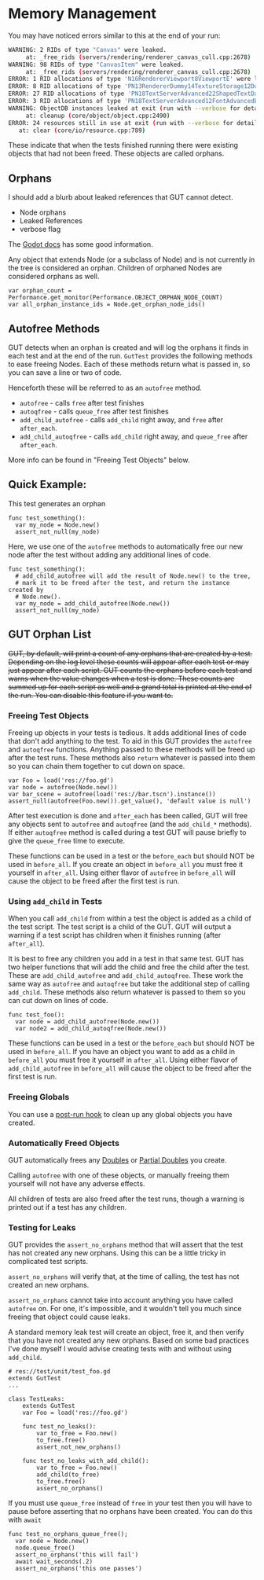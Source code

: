 # Memory Management


You may have noticed errors similar to this at the end of your run:
```sh
WARNING: 2 RIDs of type "Canvas" were leaked.
     at: _free_rids (servers/rendering/renderer_canvas_cull.cpp:2678)
WARNING: 98 RIDs of type "CanvasItem" were leaked.
     at: _free_rids (servers/rendering/renderer_canvas_cull.cpp:2678)
ERROR: 1 RID allocations of type 'N16RendererViewport8ViewportE' were leaked at exit.
ERROR: 8 RID allocations of type 'PN13RendererDummy14TextureStorage12DummyTextureE' were leaked at exit.
ERROR: 27 RID allocations of type 'PN18TextServerAdvanced22ShapedTextDataAdvancedE' were leaked at exit.
ERROR: 3 RID allocations of type 'PN18TextServerAdvanced12FontAdvancedE' were leaked at exit.
WARNING: ObjectDB instances leaked at exit (run with --verbose for details).
     at: cleanup (core/object/object.cpp:2490)
ERROR: 24 resources still in use at exit (run with --verbose for details).
   at: clear (core/io/resource.cpp:789)
```
These indicate that when the tests finished running there were existing objects that had not been freed.  These objects are called orphans.

## Orphans
I should add a blurb about leaked references that GUT cannot detect.
* Node orphans
* Leaked References
* verbose flag

The [Godot docs](https://docs.godotengine.org/en/stable/getting_started/scripting/gdscript/gdscript_basics.html#memory-management) has some good information.

Any object that extends Node (or a subclass of Node) and is not currently in the tree is considered an orphan.  Children of orphaned Nodes are considered orphans as well.
```
var orphan_count = Performance.get_monitor(Performance.OBJECT_ORPHAN_NODE_COUNT)
var all_orphan_instance_ids = Node.get_orphan_node_ids()
```

## Autofree Methods
GUT detects when an orphan is created and will log the orphans it finds in each test and at the end of the run.  `GutTest` provides the following methods to ease freeing Nodes.  Each of these methods return what is passed in, so you can save a line or two of code.

Henceforth these will be referred to as an `autofree` method.
  * `autofree` - calls `free` after test finishes
  * `autoqfree` - calls `queue_free` after test finishes
  * `add_child_autofree` - calls `add_child` right away, and `free` after `after_each`.
  * `add_child_autoqfree` - calls `add_child` right away, and `queue_free` after `after_each`.

More info can be found in "Freeing Test Objects" below.

## Quick Example:
This test generates an orphan
```gdscript
func test_something():
  var my_node = Node.new()
  assert_not_null(my_node)
```
Here, we use one of the `autofree` methods to automatically free our new node after the test without adding any additional lines of code.
``` gdscript
func test_something():
  # add_child_autofree will add the result of Node.new() to the tree,
  # mark it to be freed after the test, and return the instance created by
  # Node.new().
  var my_node = add_child_autofree(Node.new())
  assert_not_null(my_node)
```

## GUT Orphan List
~~GUT, by default, will print a count of any orphans that are created by a test.  Depending on the log level these counts will appear after each test or may just appear after each script.  GUT counts the orphans before each test and warns when the value changes when a test is done.  These counts are summed up for each script as well and a grand total is printed at the end of the run.  You can disable this feature if you want to.~~



### Freeing Test Objects
Freeing up objects in your tests is tedious.  It adds additional lines of code that don't add anything to the test.  To aid in this GUT provides the `autofree` and `autoqfree` functions.  Anything passed to these methods will be freed up after the test runs.  These methods also `return` whatever is passed into them so you can chain them together to cut down on space.
```
var Foo = load('res://foo.gd')
var node = autofree(Node.new())
var bar_scene = autofree(load('res://bar.tscn').instance())
assert_null(autofree(Foo.new()).get_value(), 'default value is null')
```
After test execution is done and `after_each` has been called, GUT will free any objects sent to `autofree` and `autoqfree` (and the `add_child_*` methods).  If either `autoqfree` method is called during a test GUT will pause briefly to give the `queue_free` time to execute.

These functions can be used in a test or the `before_each` but should NOT be used in `before_all`.  If you create an object in `before_all` you must free it yourself in `after_all`.  Using either flavor of `autofree` in `before_all` will cause the object to be freed after the first test is run.


### Using `add_child` in Tests
When you call `add_child` from within a test the object is added as a child of the test script.  The test script is a child of the GUT.  GUT will output a warning if a test script has children when it finishes running (after `after_all`).

It is best to free any children you add in a test in that same test.  GUT has two helper functions that will add the child and free the child after the test.  These are `add_child_autofree` and `add_child_autoqfree`.  These work the same way as `autofree` and `autoqfree` but take the additional step of calling `add_child`.  These methods also return whatever is passed to them so you can cut down on lines of code.
```
func test_foo():
  var node = add_child_autofree(Node.new())
  var node2 = add_child_autoqfree(Node.new())
```

These functions can be used in a test or the `before_each` but should NOT be used in `before_all`.  If you have an object you want to add as a child in `before_all` you must free it yourself in `after_all`.  Using either flavor of `add_child_autofree` in `before_all` will cause the object to be freed after the first test is run.

### Freeing Globals
You can use a [post-run hook](Hooks) to clean up any global objects you have created.

### Automatically Freed Objects
GUT automatically frees any [Doubles](Doubles) or [Partial Doubles](Partial-Doubles) you create.

Calling `autofree` with one of these objects, or manually freeing them yourself will not have any adverse effects.

All children of tests are also freed after the test runs, though a warning is printed out if a test has any children.


### Testing for Leaks
GUT provides the `assert_no_orphans` method that will assert that the test has not created any new orphans.  Using this can be a little tricky in complicated test scripts.

`assert_no_orphans` will verify that, at the time of calling, the test has not created an new orphans.

`assert_no_orphans` cannot take into account anything you have called `autofree` on.  For one, it's impossible, and it wouldn't tell you much since freeing that object could cause leaks.

A standard memory leak test will create an object, free it, and then verify that you have not created any new orphans.  Based on some bad practices I've done myself I would advise creating tests with and without using `add_child`.

```gdscript
# res://test/unit/test_foo.gd
extends GutTest
...

class TestLeaks:
    extends GutTest
    var Foo = load('res://foo.gd')

    func test_no_leaks():
        var to_free = Foo.new()
        to_free.free()
        assert_not_new_orphans()

    func test_no_leaks_with_add_child():
        var to_free = Foo.new()
        add_child(to_free)
        to_free.free()
        assert_no_orphans()
```
If you must use `queue_free` instead of `free` in your test then you will have to pause before asserting that no orphans have been created.  You can do this with `await`
``` gdscript
func test_no_orphans_queue_free();
  var node = Node.new()
  node.queue_free()
  assert_no_orphans('this will fail')
  await wait_seconds(.2)
  assert_no_orphans('this one passes')
```